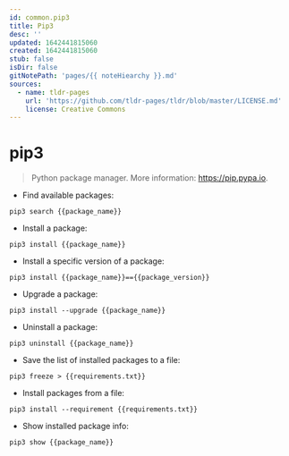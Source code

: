 ```yaml
---
id: common.pip3
title: Pip3
desc: ''
updated: 1642441815060
created: 1642441815060
stub: false
isDir: false
gitNotePath: 'pages/{{ noteHiearchy }}.md'
sources:
  - name: tldr-pages
    url: 'https://github.com/tldr-pages/tldr/blob/master/LICENSE.md'
    license: Creative Commons
---
```

# pip3

> Python package manager.
> More information: <https://pip.pypa.io>.

- Find available packages:

`pip3 search {{package_name}}`

- Install a package:

`pip3 install {{package_name}}`

- Install a specific version of a package:

`pip3 install {{package_name}}=={{package_version}}`

- Upgrade a package:

`pip3 install --upgrade {{package_name}}`

- Uninstall a package:

`pip3 uninstall {{package_name}}`

- Save the list of installed packages to a file:

`pip3 freeze > {{requirements.txt}}`

- Install packages from a file:

`pip3 install --requirement {{requirements.txt}}`

- Show installed package info:

`pip3 show {{package_name}}`

